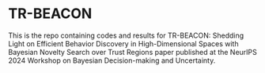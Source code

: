 # TR-BEACON
This is the repo containing codes and results for TR-BEACON: Shedding Light on Efficient Behavior Discovery in High-Dimensional Spaces with Bayesian Novelty Search over Trust Regions paper published at the NeurIPS 2024 Workshop on Bayesian Decision-making and Uncertainty.
